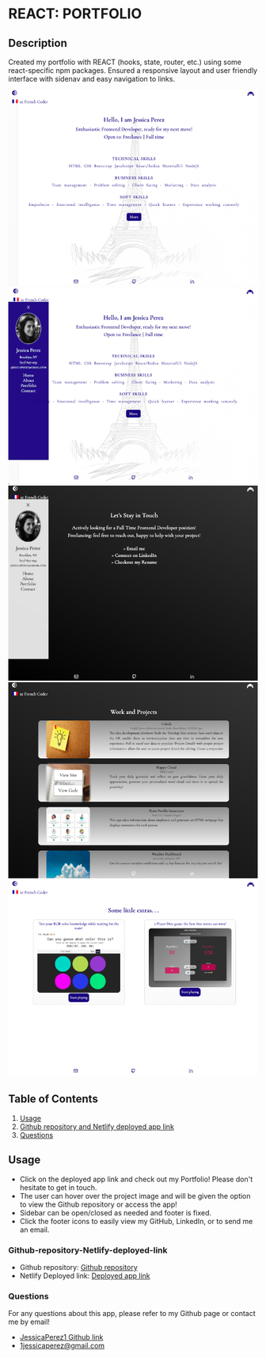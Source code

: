 # REACT: PORTFOLIO

## Description

Created my portfolio with REACT (hooks, state, router, etc.) using some react-specific npm packages.
Ensured a responsive layout and user friendly interface with sidenav and easy navigation to links.

![](src/assets/portfolio-homepage-light.png)
![](src/assets/portfolio-home-sidebar-light.png)
![](src/assets/portfolio-contact-sidebar-dark.png)
![](src/assets/portfolio-projects-dark.png)
![](src/assets/portfolio-bonus-light.png)

## Table of Contents

1. [Usage](#Usage)
2. [Github repository and Netlify deployed app link](#Github-repository-Netlify-deployed-link)
3. [Questions](#Questions)

## Usage

- Click on the deployed app link and check out my Portfolio! Please don't hesitate to get in touch.
- The user can hover over the project image and will be given the option to view the Github repository or access the app!
- Sidebar can be open/closed as needed and footer is fixed.
- Click the footer icons to easily view my GitHub, LinkedIn, or to send me an email.

### Github-repository-Netlify-deployed-link

- Github repository:
  [Github repository](https://github.com/JessicaPerez1/REACT-Portfolio.git)
- Netlify Deployed link:
  [Deployed app link](https://jessica-perez-portfolio.netlify.app/)

### Questions

For any questions about this app, please refer to my Github page or contact me by email!

- [JessicaPerez1 Github link](https://github.com/JessicaPerez1)
- 1jessicaperez@gmail.com
